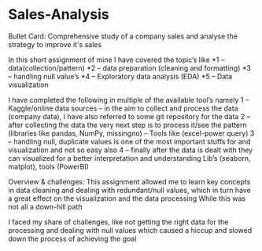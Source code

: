 # Sales-Analysis
Bullet Card:
Comprehensive study of a company sales and analyse the strategy to improve it's sales

In this short assignment of mine I have covered the topic’s like
*1 – data(collection/pattern)
*2 – data preparation (cleaning and formatting)
*3 – handling null value’s
*4 – Exploratory data analysis (EDA)
*5 – Data visualization  

I have completed the following in multiple of the available tool’s namely
1 – Kaggle/online data sources – in the aim to collect and process the data (company data), I have also referred to some git repository for the data
2 – after collecting the data the very next step is to process it/see the pattern (libraries like pandas,  NumPy, missingno) – Tools like (excel-power query)
3 – handling null, duplicate values is one of the most important stuffs for and visualization and not so easy also
4 – finally after the data is dealt with they can visualized for a better interpretation and understanding
Lib’s (seaborn, matplot), tools (PowerBI) 

Overview & challenges: 
This assignment allowed me to learn key concepts in data cleaning and dealing with redundant/null values, which in turn have a great effect on the visualization and the data processing 
While this was not all a down-hill path
 
I faced my share of challenges, like not getting the right data for the processing and dealing with null values which caused a hiccup and slowed down the process of achieving the goal 
